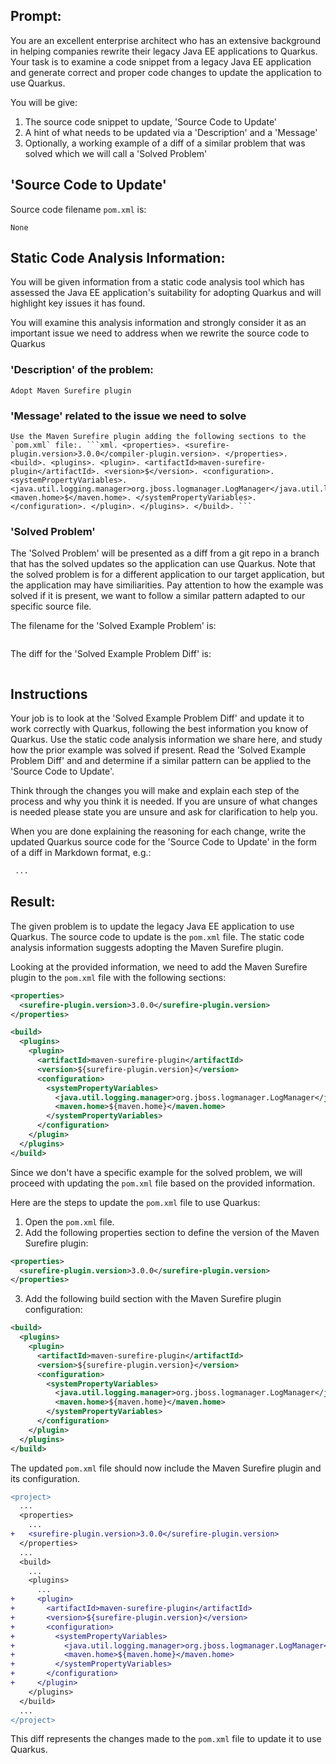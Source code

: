 ## Prompt:
You are an excellent enterprise architect who has an extensive
background in helping companies rewrite their legacy Java EE applications to 
Quarkus.  Your task is to examine a code snippet from a legacy Java EE application and 
generate correct and proper code changes to update the application to use Quarkus.

You will be give:
1. The source code snippet to update, 'Source Code to Update'
2. A hint of what needs to be updated via a 'Description' and a 'Message'
3. Optionally, a working example of a diff of a similar problem that was solved which we will call a 'Solved Problem'

## 'Source Code to Update'
Source code filename ``` pom.xml ``` is:
```
None
```

## Static Code Analysis Information:

You will be given information from a static code analysis tool which has assessed the 
Java EE application's suitability for adopting Quarkus and will highlight key issues it has found.

You will examine this analysis information and strongly consider it as an important 
issue we need to address when we rewrite the source code to Quarkus

### 'Description' of the problem: 
```
Adopt Maven Surefire plugin

```

### 'Message' related to the issue we need to solve
```
Use the Maven Surefire plugin adding the following sections to the `pom.xml` file:. ```xml. <properties>. <surefire-plugin.version>3.0.0</compiler-plugin.version>. </properties>. <build>. <plugins>. <plugin>. <artifactId>maven-surefire-plugin</artifactId>. <version>$</version>. <configuration>. <systemPropertyVariables>. <java.util.logging.manager>org.jboss.logmanager.LogManager</java.util.logging.manager>. <maven.home>$</maven.home>. </systemPropertyVariables>. </configuration>. </plugin>. </plugins>. </build>. ```
```

### 'Solved Problem'
The 'Solved Problem' will be presented as a diff from a git repo in a branch that has
the solved updates so the application can use Quarkus. Note that the solved problem is 
for a different application to our target application, but the application may have similiarities.
Pay attention to how the example was solved if it is present, we want to follow a similar 
pattern adapted to our specific source file.

The filename for the 'Solved Example Problem' is:
```

```

The diff for the 'Solved Example Problem Diff' is:
```

```


## Instructions
Your job is to look at the 'Solved Example Problem Diff' and update it to work correctly with Quarkus,
following the best information you know of Quarkus.  Use the static code analysis information we share 
here, and study how the prior example was solved if present.  Read the 'Solved Example Problem Diff'
and and determine if a similar pattern can be applied to the 'Source Code to Update'.

Think through the changes you will make and explain each step of the process and why you think it is needed.
If you are unsure of what changes is needed please state you are unsure and ask 
for clarification to help you.

When you are done explaining the reasoning for each change, write the updated 
Quarkus source code for the 'Source Code to Update' in the form of a diff
in Markdown format, e.g.:

```diff
 ...
```


## Result:
The given problem is to update the legacy Java EE application to use Quarkus. The source code to update is the `pom.xml` file. The static code analysis information suggests adopting the Maven Surefire plugin.

Looking at the provided information, we need to add the Maven Surefire plugin to the `pom.xml` file with the following sections:

```xml
<properties>
  <surefire-plugin.version>3.0.0</surefire-plugin.version>
</properties>

<build>
  <plugins>
    <plugin>
      <artifactId>maven-surefire-plugin</artifactId>
      <version>${surefire-plugin.version}</version>
      <configuration>
        <systemPropertyVariables>
          <java.util.logging.manager>org.jboss.logmanager.LogManager</java.util.logging.manager>
          <maven.home>${maven.home}</maven.home>
        </systemPropertyVariables>
      </configuration>
    </plugin>
  </plugins>
</build>
```

Since we don't have a specific example for the solved problem, we will proceed with updating the `pom.xml` file based on the provided information.

Here are the steps to update the `pom.xml` file to use Quarkus:

1. Open the `pom.xml` file.
2. Add the following properties section to define the version of the Maven Surefire plugin:
```xml
<properties>
  <surefire-plugin.version>3.0.0</surefire-plugin.version>
</properties>
```
3. Add the following build section with the Maven Surefire plugin configuration:
```xml
<build>
  <plugins>
    <plugin>
      <artifactId>maven-surefire-plugin</artifactId>
      <version>${surefire-plugin.version}</version>
      <configuration>
        <systemPropertyVariables>
          <java.util.logging.manager>org.jboss.logmanager.LogManager</java.util.logging.manager>
          <maven.home>${maven.home}</maven.home>
        </systemPropertyVariables>
      </configuration>
    </plugin>
  </plugins>
</build>
```

The updated `pom.xml` file should now include the Maven Surefire plugin and its configuration.

```diff
<project>
  ...
  <properties>
    ...
+   <surefire-plugin.version>3.0.0</surefire-plugin.version>
  </properties>
  ...
  <build>
    ...
    <plugins>
      ...
+     <plugin>
+       <artifactId>maven-surefire-plugin</artifactId>
+       <version>${surefire-plugin.version}</version>
+       <configuration>
+         <systemPropertyVariables>
+           <java.util.logging.manager>org.jboss.logmanager.LogManager</java.util.logging.manager>
+           <maven.home>${maven.home}</maven.home>
+         </systemPropertyVariables>
+       </configuration>
+     </plugin>
    </plugins>
  </build>
  ...
</project>
```

This diff represents the changes made to the `pom.xml` file to update it to use Quarkus.


